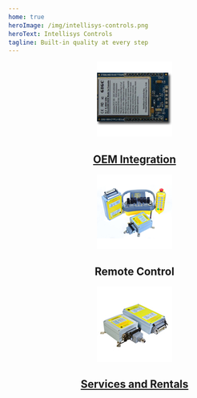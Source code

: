 ```yaml
---
home: true
heroImage: /img/intellisys-controls.png
heroText: Intellisys Controls
tagline: Built-in quality at every step
---
```


<div class="features">
  <div class="feature" style="text-align: center">
    <a href="/products/flex2400">
      <img src="/img/flex2400.png">
      <h2>OEM Integration</h2>
    </a>
  </div>
  <div class="feature" style="text-align: center">
    <img src="/img/rbx0001.png">
    <h2>Remote Control</h2>
  </div>
  <div class="feature" style="text-align: center">
    <a href="/services">
      <img src="/img/bux0001.jpg">
      <h2>Services and Rentals</h2>
    </a>
  </div>
</div>
